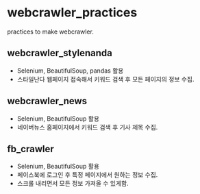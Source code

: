 # webcrawler_practices
practices to make webcrawler.
## webcrawler_stylenanda
 * Selenium, BeautifulSoup, pandas 활용
 * 스타일난다 웹페이지 접속해서 키워드 검색 후 모든 페이지의 정보 수집.
## webcrawler_news
 * Selenium, BeautifulSoup 활용
 * 네이버뉴스 홈페이지에서 키워드 검색 후 기사 제목 수집.
## fb_crawler
 * Selenium, BeautifulSoup 활용
 * 페이스북에 로그인 후 특정 페이지에서 원하는 정보 수집.
 * 스크롤 내리면서 모든 정보 가져올 수 있게함.
